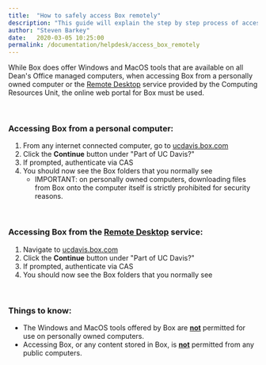 ```yaml
---
title:  "How to safely access Box remotely"
description: "This guide will explain the step by step process of accessing Box remotely and the best way to do so securely."
author: "Steven Barkey"
date:   2020-03-05 10:25:00
permalink: /documentation/helpdesk/access_box_remotely
---
```


<p><span class="discreet">While Box does offer Windows and MacOS tools that are available on all Dean's Office managed computers, when accessing Box from a personally owned computer or the <a href="https://computing.caes.ucdavis.edu/documentation/helpdesk/remote-desktop" target="_blank">Remote Desktop</a> service provided by the Computing Resources Unit, the online web portal for Box must be used.</span></p>
<br />

<h3>Accessing Box from a personal computer: </h3>
<ol style="PADDING-LEFT: 30px">
   <li>From any internet connected computer, go to <a href="https://ucdavis.box.com" target="_blank">ucdavis.box.com</a></li>
   <li>Click the <b>Continue</b> button under "Part of UC Davis?"</li>
   <li>If prompted, authenticate via CAS</li>
   <li>You should now see the Box folders that you normally see
       <ul>
           <li>IMPORTANT: on personally owned computers, downloading files from Box onto the computer itself is strictly prohibited for security reasons.</li>
       </ul>
   </li>
</ol>
<br />
<h3>Accessing Box from the <a href="https://computing.caes.ucdavis.edu/documentation/helpdesk/remote-desktop" target="_blank">Remote Desktop</a> service: </h3>
<ol style="PADDING-LEFT: 30px">
   <li>Navigate to <a href="https://ucdavis.box.com" target="_blank">ucdavis.box.com</a></li>
   <li>Click the <b>Continue</b> button under "Part of UC Davis?"</li>
   <li>If prompted, authenticate via CAS</li>
   <li>You should now see the Box folders that you normally see</li>
</ol>
<br />
<h3>Things to know:</h3>
<ul style="PADDING-LEFT: 30px">
    <li>The Windows and MacOS tools offered by Box are <b><u>not</u></b> permitted for use on personally owned computers.</li>
    <li>Accessing Box, or any content stored in Box, is <b><u>not</u></b> permitted from any public computers.</li>
</ul>
